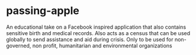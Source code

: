 # passing-apple
An educational take on a Facebook inspired application that also contains sensitive birth and medical records. Also acts as a census that can be used globally to send assistance and aid during crisis. Only to be used for non-governed, non profit, humanitarian and environmental organizations
